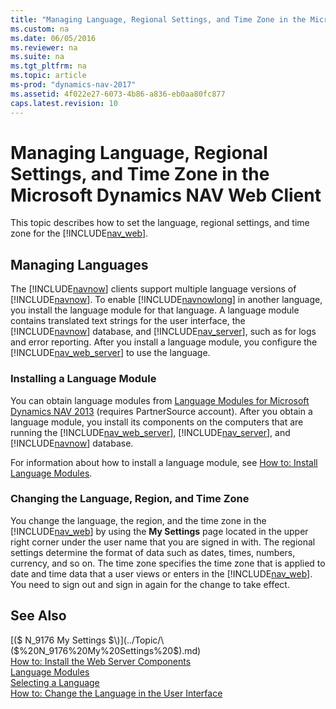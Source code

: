 ```yaml
---
title: "Managing Language, Regional Settings, and Time Zone in the Microsoft Dynamics NAV Web Client"
ms.custom: na
ms.date: 06/05/2016
ms.reviewer: na
ms.suite: na
ms.tgt_pltfrm: na
ms.topic: article
ms-prod: "dynamics-nav-2017"
ms.assetid: 4f022e27-6073-4b86-a836-eb0aa80fc877
caps.latest.revision: 10
---
```

# Managing Language, Regional Settings, and Time Zone in the Microsoft Dynamics NAV Web Client
This topic describes how to set the language, regional settings, and time zone for the [!INCLUDE[nav_web](includes/nav_web_md.md)].  
  
## Managing Languages  
 The [!INCLUDE[navnow](includes/navnow_md.md)] clients support multiple language versions of [!INCLUDE[navnow](includes/navnow_md.md)]. To enable [!INCLUDE[navnowlong](includes/navnowlong_md.md)] in another language, you install the language module for that language. A language module contains translated text strings for the user interface, the [!INCLUDE[navnow](includes/navnow_md.md)] database, and [!INCLUDE[nav_server](includes/nav_server_md.md)], such as for logs and error reporting. After you install a language module, you configure the [!INCLUDE[nav_web_server](includes/nav_web_server_md.md)] to use the language.  
  
### Installing a Language Module  
 You can obtain language modules from [Language Modules for Microsoft Dynamics NAV 2013](http://go.microsoft.com/fwlink/?LinkID=317425) \(requires PartnerSource account\). After you obtain a language module, you install its components on the computers that are running the [!INCLUDE[nav_web_server](includes/nav_web_server_md.md)], [!INCLUDE[nav_server](includes/nav_server_md.md)], and [!INCLUDE[navnow](includes/navnow_md.md)] database.  
  
 For information about how to install a language module, see [How to: Install Language Modules](../Topic/How%20to:%20Install%20Language%20Modules.md).  
  
### Changing the Language, Region, and Time Zone  
 You change the language, the region, and the time zone in the [!INCLUDE[nav_web](includes/nav_web_md.md)] by using the **My Settings** page located in the upper right corner under the user name that you are signed in with. The regional settings determine the format of data such as dates, times, numbers, currency, and so on. The time zone specifies the time zone that is applied to date and time data that a user views or enters in the [!INCLUDE[nav_web](includes/nav_web_md.md)]. You need to sign out and sign in again for the change to take effect.  
  
## See Also  
 [\($ N\_9176 My Settings $\)](../Topic/\($%20N_9176%20My%20Settings%20$\).md)   
 [How to: Install the Web Server Components](../Topic/How%20to:%20Install%20the%20Web%20Server%20Components.md)   
 [Language Modules](Language-Modules.md)   
 [Selecting a Language](../Topic/Selecting%20a%20Language.md)   
 [How to: Change the Language in the User Interface](../Topic/How%20to:%20Change%20the%20Language%20in%20the%20User%20Interface.md)